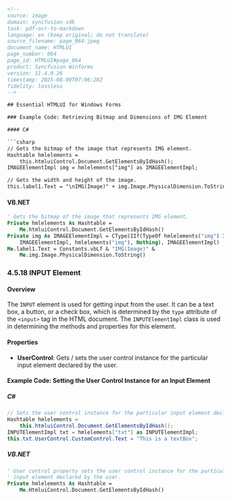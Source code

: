 ```html
<!-- 
source: image
domain: syncfusion-sdk
task: pdf-ocr-to-markdown
language: en (keep original; do not translate)
source_filename: page_064.jpeg
document_name: HTMLUI
page_number: 064
page_id: HTMLUI#page_064
product: Syncfusion Winforms
version: 11.4.0.26
timestamp: 2025-08-09T07:06:28Z
fidelity: lossless
-->

## Essential HTMLUI for Windows Forms

### Example Code: Retrieving Bitmap and Dimensions of IMG Element

#### C#

```csharp
// Gets the bitmap of the image that represents IMG element.
Hashtable hmlelements = 
    this.htmluiControl.Document.GetElementsByIdHash();
IMAGEElementImpl img = hmlelements["img"] as IMAGEElementImpl;

// Gets the width and height of the image.
this.label1.Text = "\nIMG(Image)" + img.Image.PhysicalDimension.ToString();
```

#### VB.NET

```vb
' Gets the bitmap of the image that represents IMG element.
Private hmlelements As Hashtable =
    Me.htmluiControl.Document.GetElementsByIdHash()
Private img As IMAGEElementImpl = CType(IIf(TypeOf hmlelements("img") Is
    IMAGEElementImpl, hmlelements("img"), Nothing), IMAGEElementImpl)
Me.label1.Text = Constants.vbLf & "IMG(Image)" &
    Me.img.Image.PhysicalDimension.ToString()
```

### 4.5.18 INPUT Element

#### Overview
The `INPUT` element is used for getting input from the user. It can be a text box, a button, or a check box, which is determined by the `type` attribute of the `<input>` tag in the HTML document. The `INPUTElementImpl` class is used in determining the methods and properties for this element.

#### Properties
- **UserControl**: Gets / sets the user control instance for the particular input element declared by the user.

#### Example Code: Setting the User Control Instance for an Input Element

##### C#

```csharp
// Sets the user control instance for the particular input element declared by the user.
Hashtable hmlelements =
    this.htmluiControl.Document.GetElementsByIdHash();
INPUTElementImpl txt = hmlelements["txt"] as INPUTElementImpl;
this.txt.UserControl.CustomControl.Text = "This is a textBox";
```

##### VB.NET

```vb
' User control property sets the user control instance for the particular
' input element declared by the user.
Private hmlelements As Hashtable =
    Me.HtmluiControl.Document.GetElementsByIdHash()
```

<!-- tags: [Syncfusion Winforms, HTMLUI, INPUT Element, IMAGE Element, UserControl] keywords: [HTMLUI, Windows Forms, INPUT, IMAGE, UserControl, GetElementsByIdHash, PhysicalDimension, String] -->
```
